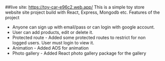 ##live site: https://toy-car-e96c2.web.app/
This is a simple toy store website site project build with React, Express, Mongodb etc. Features of the project

- Anyone can sign up with email/pass or can login with google account.
- User can add products, edit or delete it.
- Protected route - Added some protected routes to restrict for non logged users. User must login to view it.
- Animation - Added AOS for animation
- Photo gallery - Added React photo gallery package for the gallery
